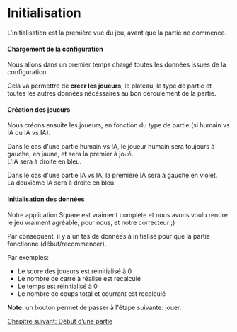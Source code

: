 # Initialisation

L'initialisation est la première vue du jeu, avant que la partie ne commence.

#### Chargement de la configuration

Nous allons dans un premier temps chargé toutes les données issues de la configuration.

Cela va permettre de **créer les joueurs**, le plateau, le type de partie et toutes les autres données nécéssaires au bon déroulement de la partie.

#### Création des joueurs

Nous créons ensuite les joueurs, en fonction du type de partie (si humain vs IA ou IA vs IA).

Dans le cas d'une partie humain vs IA, le joueur humain sera toujours à gauche, en jaune, et sera la premier à joué.  
L'IA sera à droite en bleu.

Dans le cas d'une partie IA vs IA, la première IA sera à gauche en violet.  
La deuxième IA sera à droite en bleu.

#### Initialisation des données

Notre application Square est vraiment complète et nous avons voulu rendre le jeu vraiment agréable, pour nous, et notre correcteur ;)

Par conséquent, il y a un tas de données à initialisé pour que la partie fonctionne (début/recommencer).

Par exemples:

- Le score des joueurs est réinitialisé à 0
- Le nombre de carré à réalisé est recalculé
- Le temps est réinitialisé à 0
- Le nombre de coups total et courrant est recalculé

**Note:** un bouton permet de passer à l'étape suivante: jouer.

<a href="{{ site.baseUrl }}game/begin/" class="btn btn-green">Chapitre suivant: Début d’une partie</a>
